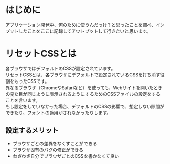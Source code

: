 # はじめに
アプリケーション開発中、何のために使うんだっけ？と思ったことを調べ、インプットしたことをここに記録してアウトプットして行きたいと思います。

# リセットCSSとは
各ブラウザではデフォルトのCSSが設定されています。<br>
リセットCSSとは、各ブラウザにデフォルトで設定されているCSSを打ち消す役割をもったCSSです。<br>
異なるブラウザ（ChromeやSafariなど）を使っても、Webサイトを開いたときの見た目が同じように表示されるようにするためのCSSファイルの設定をすることを言います。<br>
もし設定をしていなかった場合、デフォルトのCSSの影響で、想定しない隙間ができたり、フォントの適用がされなかったりします。<br>

## 設定するメリット
- ブラウザごとの差異をなくすことができる
- ブラウザ固有のバグの修正ができる
- わざわざ自分でブラウザごとのCSSを書かなくて良い
